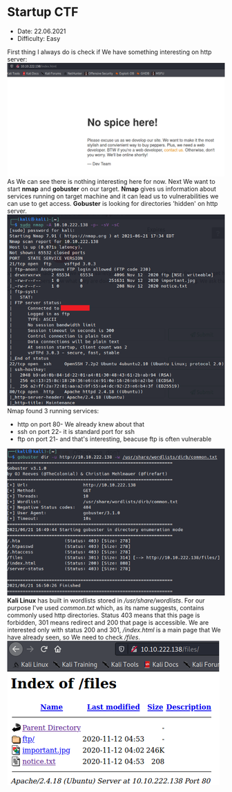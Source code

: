<h1>Startup CTF</h1>
<ul>
  <li>Date: 22.06.2021</li>
  <li>Difficulty: Easy</li>
</ul>
First thing I always do is check if We have something interesting on http server:
<img src="https://github.com/Brodek-sec/CTF-Write-up/blob/main/Startup%20CTF/photos/index.png"></img>
As We can see there is nothing interesting here for now. Next We want to start <b>nmap</b> and <b>gobuster</b> on our target. <b>Nmap</b> gives us information about services running on target machine and it can lead us to vulnerabilities we can use to get access. <b>Gobuster</b> is looking for directories 'hidden' on http server.
<img src="https://github.com/Brodek-sec/CTF-Write-up/blob/main/Startup%20CTF/photos/nmap.png"></img>
Nmap found 3 running services:
<ul>
  <li>http on port 80- We already knew about that</li>
  <li>ssh on port 22- it is standard port for ssh</li>
  <li>ftp on port 21- and that's interesting, beacuse ftp is often vulnerable</li>
</ul>
<img src="https://github.com/Brodek-sec/CTF-Write-up/blob/main/Startup%20CTF/photos/gobuster.png"></img>
<b>Kali Linux</b> has built in wordlists stored in <i>/usr/share/wordlists</i>. For our purpose I've used <i>common.txt</i> which, as its name suggests, contains commonly used http directories. Status 403 means that this page is forbidden, 301 means redirect and 200 that page is accessible. We are interested only with status 200 and 301, <i>/index.html</i> is a main page that We have already seen, so We need to check <i>/files</i>.
<img src="https://github.com/Brodek-sec/CTF-Write-up/blob/main/Startup%20CTF/photos/files.png"></img>

